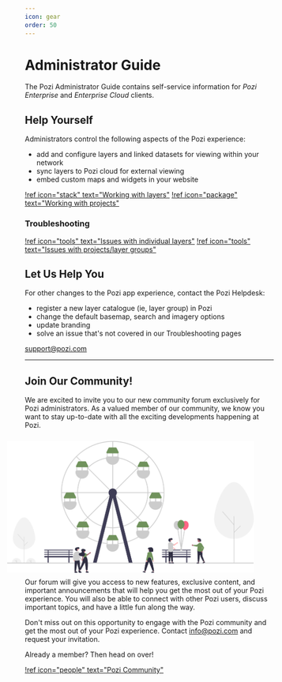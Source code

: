 ```yaml
---
icon: gear
order: 50
---
```


# Administrator Guide

The Pozi Administrator Guide contains self-service information for *Pozi Enterprise* and *Enterprise Cloud* clients.

## Help Yourself

Administrators control the following aspects of the Pozi experience:

* add and configure layers and linked datasets for viewing within your network
* sync layers to Pozi cloud for external viewing
* embed custom maps and widgets in your website

[!ref icon="stack" text="Working with layers"](/admin-guide/qgis/configuring-layers/)
[!ref icon="package" text="Working with projects"](/admin-guide/qgis/managing-qgis-projects/)

### Troubleshooting

[!ref icon="tools" text="Issues with individual layers"](/admin-guide/qgis/configuring-layers#troubleshooting)
[!ref icon="tools" text="Issues with projects/layer groups"](/admin-guide/qgis/managing-qgis-projects#troubleshooting)

## Let Us Help You

For other changes to the Pozi app experience, contact the Pozi Helpdesk:

* register a new layer catalogue (ie, layer group) in Pozi
* change the default basemap, search and imagery options
* update branding
* solve an issue that's not covered in our Troubleshooting pages

support@pozi.com

---

## Join Our Community!

We are excited to invite you to our new community forum exclusively for Pozi administrators. As a valued member of our community, we know you want to stay up-to-date with all the exciting developments happening at Pozi.

<img src="../static/img/undraw/undraw_amusement_park_17oe.svg" alt="" style="float:right;width:500px;margin:10px 40px;">

Our forum will give you access to new features, exclusive content, and important announcements that will help you get the most out of your Pozi experience. You will also be able to connect with other Pozi users, discuss important topics, and have a little fun along the way.

Don't miss out on this opportunity to engage with the Pozi community and get the most out of your Pozi experience. Contact info@pozi.com and request your invitation.

Already a member? Then head on over!

[!ref icon="people" text="Pozi Community"](https://community.pozi.com/)
